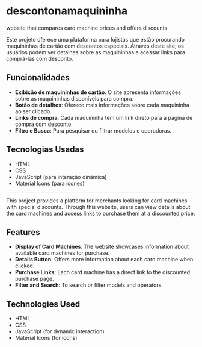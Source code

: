 # descontonamaquininha
website that compares card machine prices and offers discounts

Este projeto oferece uma plataforma para lojistas que estão procurando maquininhas de cartão com descontos especiais. Através deste site, os usuários podem ver detalhes sobre as maquininhas e acessar links para comprá-las com desconto.

## Funcionalidades

- **Exibição de maquininhas de cartão**: O site apresenta informações sobre as maquininhas disponíveis para compra.
- **Botão de detalhes**: Oferece mais informações sobre cada maquininha ao ser clicado.
- **Links de compra**: Cada maquininha tem um link direto para a página de compra com desconto.
- **Filtro e Busca**: Para pesquisar ou filtrar modelos e operadoras.

## Tecnologias Usadas

- HTML
- CSS
- JavaScript (para interação dinâmica)
- Material Icons (para ícones)

--------------------------------------------------------------------------------------------------------------

This project provides a platform for merchants looking for card machines with special discounts. Through this website, users can view details about the card machines and access links to purchase them at a discounted price.

## Features

- **Display of Card Machines**: The website showcases information about available card machines for purchase.
- **Details Button**: Offers more information about each card machine when clicked.
- **Purchase Links**: Each card machine has a direct link to the discounted purchase page.
- **Filter and Search**: To search or filter models and operators.

## Technologies Used

- HTML
- CSS
- JavaScript (for dynamic interaction)
- Material Icons (for icons)
